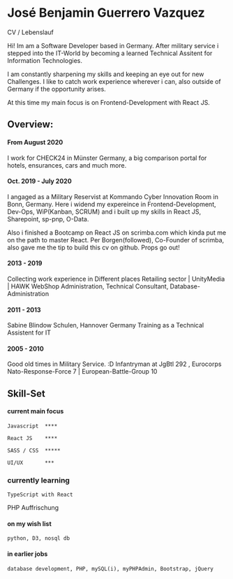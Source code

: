 # José Benjamin Guerrero Vazquez
CV / Lebenslauf

Hi! Im am a Software Developer based in Germany. 
After military service i stepped into the IT-World by becoming a learned Technical Assitent for Information Technologies.

I am constantly sharpening my skills and keeping an eye out for new Challenges. 
I like to catch work experience wherever i can, also outside of Germany if the opportunity arises.

At this time my main focus is on Frontend-Development with React JS. 

## Overview:
#### From August 2020
I work for CHECK24 in Münster Germany, a big comparison portal for hotels, ensurances, cars and much more. 

#### Oct. 2019 - July 2020
I angaged as a Military Reservist at Kommando Cyber Innovation Room in Bonn, Germany.
Here i widend my expereince in Frontend-Development, Dev-Ops, WiP(Kanban, SCRUM) and i built up my skills in React JS, Sharepoint, sp-pnp, O-Data.

Also i finished a Bootcamp on React JS on scrimba.com which kinda put me on the path to master React. 
Per Borgen(followed), Co-Founder of scrimba, also gave me the tip to build this cv on github. Props go out!

#### 2013 - 2019
Collecting work experience in Different places
Retailing sector | UnityMedia | HAWK
WebShop Administration, Technical Consultant, Database-Administration

#### 2011 - 2013
Sabine Blindow Schulen, Hannover Germany
Training as a Technical Assistent for IT 

#### 2005 - 2010
Good old times in Military Service. :D
Infantryman at JgBtl 292 , Eurocorps
Nato-Response-Force 7 | European-Battle-Group 10


## Skill-Set

#### current main focus

    Javascript  **** 

    React JS    **** 

    SASS / CSS  ***** 

    UI/UX       ***

### currently learning

    TypeScript with React

  PHP Auffrischung  
#### on my wish list

    python, D3, nosql db

#### in earlier jobs

    database development, PHP, mySQL(i), myPHPAdmin, Bootstrap, jQuery
